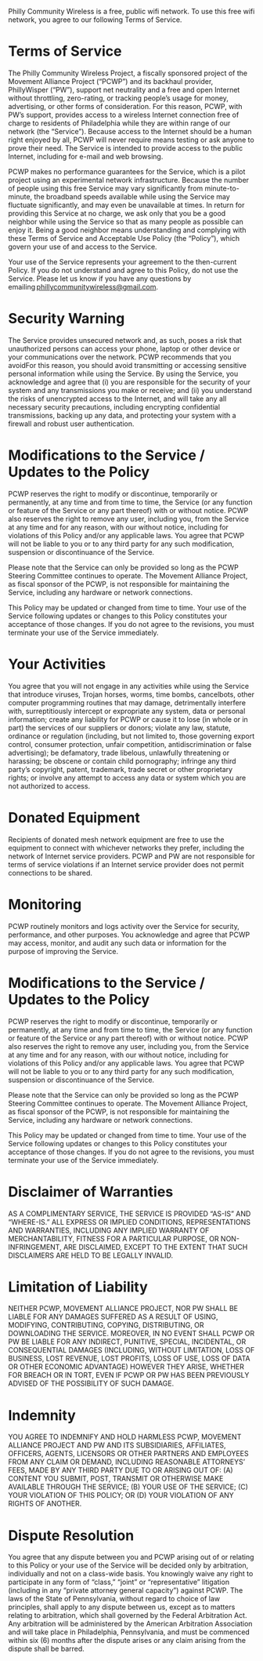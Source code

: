 Philly Community Wireless is a free, public wifi network. To use this free wifi network, you agree to  our following Terms of Service.

# Terms of Service

The Philly Community Wireless Project, a fiscally sponsored project of the Movement Alliance Project (“PCWP”) and its backhaul provider, PhillyWisper (“PW”), support net neutrality and a free and open Internet without throttling, zero-rating, or tracking people’s usage for money, advertising, or other forms of consideration. For this reason, PCWP, with PW’s support, provides access to a wireless Internet connection free of charge to residents of Philadelphia while they are within range of our network (the “Service”). Because access to the Internet should be a human right enjoyed by all, PCWP will never require means testing or ask anyone to prove their need. The Service is intended to provide access to the public Internet, including for e-mail and web browsing. 

PCWP makes no performance guarantees for the Service, which is a pilot project using an experimental network infrastructure. Because the number of people using this free Service may vary significantly from minute-to-minute, the broadband speeds available while using the Service may fluctuate significantly, and may even be unavailable at times. In return for providing this Service at no charge, we ask only that you be a good neighbor while using the Service so that as many people as possible can enjoy it. Being a good neighbor means understanding and complying with these Terms of Service and Acceptable Use Policy (the “Policy”), which govern your use of and access to the Service.  

Your use of the Service represents your agreement to the then-current Policy. If you do not understand and agree to this Policy, do not use the Service. Please let us know if you have any questions by emailing phillycommunitywireless@gmail.com. 

# Security Warning 

The Service provides unsecured network and, as such, poses a risk that unauthorized persons can access your phone, laptop or other device or your communications over the network. PCWP recommends that you avoidFor this reason, you should avoid transmitting or accessing sensitive personal information while using the Service. By using the Service, you acknowledge and agree that (i) you are responsible for the security of your system and any transmissions you make or receive; and (ii) you understand the risks of unencrypted access to the Internet, and will take any all necessary security precautions, including encrypting confidential transmissions, backing up any data, and protecting your system with a firewall and robust user authentication. 

# Modifications to the Service / Updates to the Policy 

PCWP reserves the right to modify or discontinue, temporarily or permanently, at any time and from time to time, the Service (or any function or feature of the Service or any part thereof) with or without notice. PCWP also reserves the right to remove any user, including you, from the Service at any time and for any reason, with our without notice, including for violations of this Policy and/or any applicable laws. You agree that PCWP will not be liable to you or to any third party for any such modification, suspension or discontinuance of the Service. 

Please note that the Service can only be provided so long as the PCWP Steering Committee continues to operate. The Movement Alliance Project, as fiscal sponsor of the PCWP, is not responsible for maintaining the Service, including any hardware or network connections. 

This Policy may be updated or changed from time to time. Your use of the Service following updates or changes to this Policy constitutes your acceptance of those changes. If you do not agree to the revisions, you must terminate your use of the Service immediately. 

# Your Activities 

You agree that you will not engage in any activities while using the Service that introduce viruses, Trojan horses, worms, time bombs, cancelbots, other computer programming routines that may damage, detrimentally interfere with, surreptitiously intercept or expropriate any system, data or personal information; create any liability for PCWP or cause it to lose (in whole or in part) the services of our suppliers or donors; violate any law, statute, ordinance or regulation (including, but not limited to, those governing export control, consumer protection, unfair competition, antidiscrimination or false advertising); be defamatory, trade libelous, unlawfully threatening or harassing; be obscene or contain child pornography; infringe any third party’s copyright, patent, trademark, trade secret or other proprietary rights; or involve any attempt to access any data or system which you are not authorized to access. 

# Donated Equipment 

Recipients of donated mesh network equipment are free to use the equipment to connect with whichever networks they prefer, including the network of Internet service providers. PCWP and PW are not responsible for terms of service violations if an Internet service provider does not permit connections to be shared. 

# Monitoring 

PCWP routinely monitors and logs activity over the Service for security, performance, and other purposes. You acknowledge and agree that PCWP may access, monitor, and audit any such data or information for the purpose of improving the Service. 

# Modifications to the Service / Updates to the Policy 

PCWP reserves the right to modify or discontinue, temporarily or permanently, at any time and from time to time, the Service (or any function or feature of the Service or any part thereof) with or without notice. PCWP also reserves the right to remove any user, including you, from the Service at any time and for any reason, with our without notice, including for violations of this Policy and/or any applicable laws. You agree that PCWP will not be liable to you or to any third party for any such modification, suspension or discontinuance of the Service. 

Please note that the Service can only be provided so long as the PCWP Steering Committee continues to operate. The Movement Alliance Project, as fiscal sponsor of the PCWP, is not responsible for maintaining the Service, including any hardware or network connections. 

This Policy may be updated or changed from time to time. Your use of the Service following updates or changes to this Policy constitutes your acceptance of those changes. If you do not agree to the revisions, you must terminate your use of the Service immediately. 

# Disclaimer of Warranties 

AS A COMPLIMENTARY SERVICE, THE SERVICE IS PROVIDED “AS-IS” AND “WHERE-IS.” ALL EXPRESS OR IMPLIED CONDITIONS, REPRESENTATIONS AND WARRANTIES, INCLUDING ANY IMPLIED WARRANTY OF MERCHANTABILITY, FITNESS FOR A PARTICULAR PURPOSE, OR NON-INFRINGEMENT, ARE DISCLAIMED, EXCEPT TO THE EXTENT THAT SUCH DISCLAIMERS ARE HELD TO BE LEGALLY INVALID. 

# Limitation of Liability 

NEITHER PCWP, MOVEMENT ALLIANCE PROJECT, NOR PW SHALL BE LIABLE FOR ANY DAMAGES SUFFERED AS A RESULT OF USING, MODIFYING, CONTRIBUTING, COPYING, DISTRIBUTING, OR DOWNLOADING THE SERVICE. MOREOVER, IN NO EVENT SHALL PCWP OR PW BE LIABLE FOR ANY INDIRECT, PUNITIVE, SPECIAL, INCIDENTAL, OR CONSEQUENTIAL DAMAGES (INCLUDING, WITHOUT LIMITATION, LOSS OF BUSINESS, LOST REVENUE, LOST PROFITS, LOSS OF USE, LOSS OF DATA OR OTHER ECONOMIC ADVANTAGE) HOWEVER THEY ARISE, WHETHER FOR BREACH OR IN TORT, EVEN IF PCWP OR PW HAS BEEN PREVIOUSLY ADVISED OF THE POSSIBILITY OF SUCH DAMAGE. 

# Indemnity 

YOU AGREE TO INDEMNIFY AND HOLD HARMLESS PCWP, MOVEMENT ALLIANCE PROJECT AND PW AND ITS SUBSIDIARIES, AFFILIATES, OFFICERS, AGENTS, LICENSORS OR OTHER PARTNERS AND EMPLOYEES FROM ANY CLAIM OR DEMAND, INCLUDING REASONABLE ATTORNEYS’ FEES, MADE BY ANY THIRD PARTY DUE TO OR ARISING OUT OF: (A) CONTENT YOU SUBMIT, POST, TRANSMIT OR OTHERWISE MAKE AVAILABLE THROUGH THE SERVICE; (B) YOUR USE OF THE SERVICE; (C) YOUR VIOLATION OF THIS POLICY; OR (D) YOUR VIOLATION OF ANY RIGHTS OF ANOTHER. 

# Dispute Resolution 

You agree that any dispute between you and PCWP arising out of or relating to this Policy or your use of the Service will be decided only by arbitration, individually and not on a class-wide basis. You knowingly waive any right to participate in any form of “class,” “joint” or “representative” litigation (including in any “private attorney general capacity”) against PCWP. The laws of the State of Pennsylvania, without regard to choice of law principles, shall apply to any dispute between us, except as to matters relating to arbitration, which shall governed by the Federal Arbitration Act. Any arbitration will be administered by the American Arbitration Association and will take place in Philadelphia, Pennsylvania, and must be commenced within six (6) months after the dispute arises or any claim arising from the dispute shall be barred.
